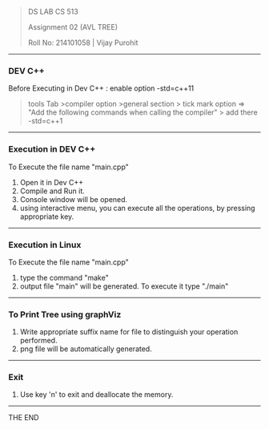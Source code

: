 >DS LAB CS 513
>
>Assignment 02 (AVL TREE)
>
>Roll No: 214101058 | Vijay Purohit
----------------------------------------------------
### DEV C++

Before Executing in Dev C++ : enable option -std=c++11
>tools Tab
	>compiler option
		>general section
		> tick mark option => "Add the following commands when calling the compiler"
			> add there -std=c++1
--------------------------------------------------------
### Execution in DEV C++

To Execute the file name "main.cpp"
1. Open it in Dev C++
2. Compile and Run it.
3. Console window will be opened.
4. using interactive menu, you can execute all the operations, by pressing appropriate key.

--------------------------------------------------------
### Execution in Linux
To Execute the file name "main.cpp"
1. type the command "make"
2. output file "main" will be generated. To execute it type "./main"

--------------------------------------------------------
### To Print Tree using graphViz

1. Write appropriate suffix name for file to distinguish your operation performed.
2. png file will be automatically generated.

----------------------------------
### Exit

1. Use key 'n' to exit and deallocate the memory.

--------------------
THE END
